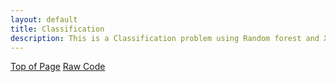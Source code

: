 ```yaml
---
layout: default
title: Classification
description: This is a Classification problem using Random forest and XGBoost to predict customer satisfaction in the Shinkansen Bullet Train dataset
---
```



<script src="https://gist.github.com/benjamin-j-cooper/de5bd92f9523060ea8aeec70a712cce9.js"></script>


<!-- {% include projects/rf_project.md %} -->

<div class="btn-container flex-parent jc-center">
    <span><a href="#page-top" class="btn margin-right text-uppercase">Top of Page</a></span>
    <span><a href="https://gist.github.com/benjamin-j-cooper/199066be1182152361cadcaee8f05a5b" class="btn text-uppercase" target="_blank">Raw Code</a></span>
</div>